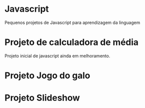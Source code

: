 # Javascript
 Pequenos projetos de Javascript para aprendizagem da linguagem

 # Projeto de calculadora de média
 Projeto inicial de javascript ainda em melhoramento.

 # Projeto Jogo do galo

 # Projeto Slideshow

 
